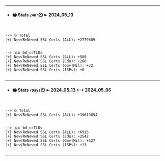 

---
- #### 🖨️ **Stats** `24Hr`⏲️ ➼ 2024_05_13
```console


--> 🌐 Total
[+] New/ReNewed SSL Certs (ALL): +2779609


--> 🇧🇩 bd_ccTLDs
[+] New/ReNewed SSL Certs (ALL): +580
[+] New/ReNewed SSL Certs (Edu): +260
[+] New/ReNewed SSL Certs (Gov|Mil): +32
[+] New/ReNewed SSL Certs (ISPs): +0


```

---
- #### 🖨️ **Stats** `7Days`⏲️ ➼ 2024_05_13 <--> 2024_05_06
```console


--> 🌐 Total
[+] New/ReNewed SSL Certs (ALL): +39619654


--> 🇧🇩 bd_ccTLDs
[+] New/ReNewed SSL Certs (ALL): +6915
[+] New/ReNewed SSL Certs (Edu): +2542
[+] New/ReNewed SSL Certs (Gov|Mil): +527
[+] New/ReNewed SSL Certs (ISPs): +13


```

---

